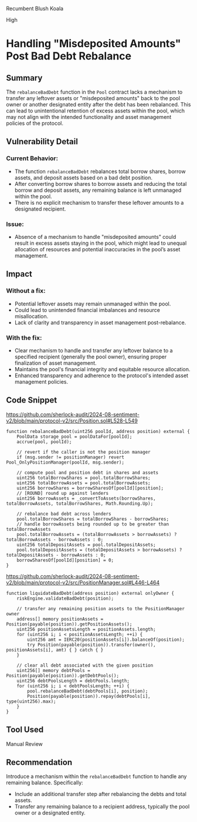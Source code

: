 Recumbent Blush Koala

High

# Handling "Misdeposited Amounts" Post Bad Debt Rebalance

## Summary

The `rebalanceBadDebt` function in the `Pool` contract lacks a mechanism to transfer any leftover assets or "misdeposited amounts" back to the pool owner or another designated entity after the debt has been rebalanced. This can lead to unintentional retention of excess assets within the pool, which may not align with the intended functionality and asset management policies of the protocol.

## Vulnerability Detail

### Current Behavior:
- The function `rebalanceBadDebt` rebalances total borrow shares, borrow assets, and deposit assets based on a bad debt position.
- After converting borrow shares to borrow assets and reducing the total borrow and deposit assets, any remaining balance is left unmanaged within the pool.
- There is no explicit mechanism to transfer these leftover amounts to a designated recipient.

### Issue:
- Absence of a mechanism to handle "misdeposited amounts" could result in excess assets staying in the pool, which might lead to unequal allocation of resources and potential inaccuracies in the pool’s asset management.

## Impact

### Without a fix:
- Potential leftover assets may remain unmanaged within the pool.
- Could lead to unintended financial imbalances and resource misallocation.
- Lack of clarity and transparency in asset management post-rebalance.

### With the fix:
- Clear mechanism to handle and transfer any leftover balance to a specified recipient (generally the pool owner), ensuring proper finalization of asset management.
- Maintains the pool's financial integrity and equitable resource allocation.
- Enhanced transparency and adherence to the protocol's intended asset management policies.

## Code Snippet
https://github.com/sherlock-audit/2024-08-sentiment-v2/blob/main/protocol-v2/src/Position.sol#L528-L549
```solidity
function rebalanceBadDebt(uint256 poolId, address position) external {
    PoolData storage pool = poolDataFor[poolId];
    accrue(pool, poolId);

    // revert if the caller is not the position manager
    if (msg.sender != positionManager) revert Pool_OnlyPositionManager(poolId, msg.sender);

    // compute pool and position debt in shares and assets
    uint256 totalBorrowShares = pool.totalBorrowShares;
    uint256 totalBorrowAssets = pool.totalBorrowAssets;
    uint256 borrowShares = borrowSharesOf[poolId][position];
    // [ROUND] round up against lenders
    uint256 borrowAssets = _convertToAssets(borrowShares, totalBorrowAssets, totalBorrowShares, Math.Rounding.Up);

    // rebalance bad debt across lenders
    pool.totalBorrowShares = totalBorrowShares - borrowShares;
    // handle borrowAssets being rounded up to be greater than totalBorrowAssets
    pool.totalBorrowAssets = (totalBorrowAssets > borrowAssets) ? totalBorrowAssets - borrowAssets : 0;
    uint256 totalDepositAssets = pool.totalDepositAssets;
    pool.totalDepositAssets = (totalDepositAssets > borrowAssets) ? totalDepositAssets - borrowAssets : 0;
    borrowSharesOf[poolId][position] = 0;
}
```
https://github.com/sherlock-audit/2024-08-sentiment-v2/blob/main/protocol-v2/src/PositionManager.sol#L446-L464
```solidity
function liquidateBadDebt(address position) external onlyOwner {
    riskEngine.validateBadDebt(position);

    // transfer any remaining position assets to the PositionManager owner
    address[] memory positionAssets = Position(payable(position)).getPositionAssets();
    uint256 positionAssetsLength = positionAssets.length;
    for (uint256 i; i < positionAssetsLength; ++i) {
        uint256 amt = IERC20(positionAssets[i]).balanceOf(position);
        try Position(payable(position)).transfer(owner(), positionAssets[i], amt) { } catch { }
    }

    // clear all debt associated with the given position
    uint256[] memory debtPools = Position(payable(position)).getDebtPools();
    uint256 debtPoolsLength = debtPools.length;
    for (uint256 i; i < debtPoolsLength; ++i) {
        pool.rebalanceBadDebt(debtPools[i], position);
        Position(payable(position)).repay(debtPools[i], type(uint256).max);
    }
}
```
## Tool Used

Manual Review

## Recommendation

Introduce a mechanism within the `rebalanceBadDebt` function to handle any remaining balance. Specifically:

- Include an additional transfer step after rebalancing the debts and total assets.
- Transfer any remaining balance to a recipient address, typically the pool owner or a designated entity.
